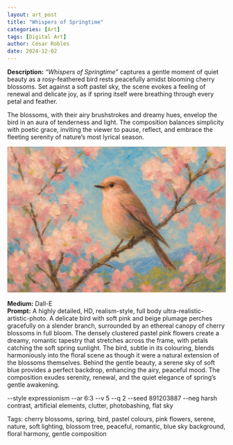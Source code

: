 ```yaml
---
layout: art_post
title: "Whispers of Springtime"
categories: [Art]
tags: [Digital Art]
author: César Robles
date: 2024-12-02
---
```

**Description:** *“Whispers of Springtime”* captures a gentle moment of quiet beauty as a rosy-feathered bird rests peacefully amidst blooming cherry blossoms. Set against a soft pastel sky, the scene evokes a feeling of renewal and delicate joy, as if spring itself were breathing through every petal and feather.

The blossoms, with their airy brushstrokes and dreamy hues, envelop the bird in an aura of tenderness and light. The composition balances simplicity with poetic grace, inviting the viewer to pause, reflect, and embrace the fleeting serenity of nature’s most lyrical season.

![Whispers of Springtime](/imag/digital_art/whispers_of_springtime.jpg)

**Medium:** Dall-E\
**Prompt:** A highly detailed, HD, realism-style,  full body ultra-realistic-artistic-photo. A delicate bird with soft pink and beige plumage perches gracefully on a slender branch, surrounded by an ethereal canopy of cherry blossoms in full bloom. The densely clustered pastel pink flowers create a dreamy, romantic tapestry that stretches across the frame, with petals catching the soft spring sunlight. The bird, subtle in its colouring, blends harmoniously into the floral scene as though it were a natural extension of the blossoms themselves. Behind the gentle beauty, a serene sky of soft blue provides a perfect backdrop, enhancing the airy, peaceful mood. The composition exudes serenity, renewal, and the quiet elegance of spring’s gentle awakening.

--style expressionism --ar 6:3 --v 5 --q 2 --seed 891203887 --neg harsh contrast, artificial elements, clutter, photobashing, flat sky

Tags: cherry blossoms, spring, bird, pastel colours, pink flowers, serene, nature, soft lighting, blossom tree, peaceful, romantic, blue sky background, floral harmony, gentle composition